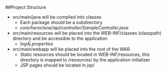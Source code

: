 ##Project Structure
- src/main/java will be compiled into classes
  - Each package should be a subdirectory
  - _com/heroclone/api/controller/SampleController.java_
- src/main/resources will be placed into the WEB-INF/classes (classpath) directory and be accessible to the application
  - _log4j.properties_
- src/main/webapp will be placed into the root of the WAR.
  - Static resources should be located in WEB-INF/resources, this directory is mapped to /resources/ by the application initializer
  - JSP pages should be located in _jsp/_
